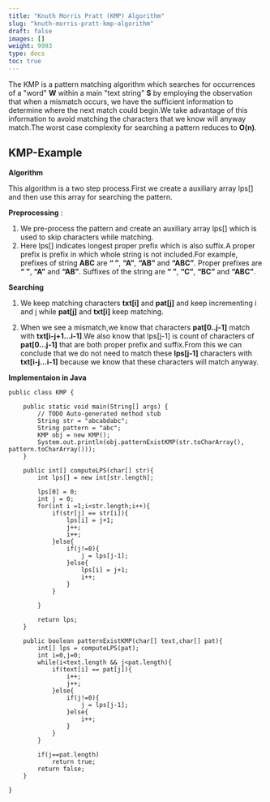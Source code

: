 ```yaml
---
title: "Knuth Morris Pratt (KMP) Algorithm"
slug: "knuth-morris-pratt-kmp-algorithm"
draft: false
images: []
weight: 9993
type: docs
toc: true
---
```


The KMP is a pattern matching algorithm which searches for occurrences of a "word" **W** within a main "text string" **S** by employing the observation that when a mismatch occurs, we have the sufficient information to determine where the next match could begin.We take advantage of this information to avoid matching the characters that we know will anyway match.The worst case complexity for searching a pattern reduces to **O(n)**.

## KMP-Example
**Algorithm**

This algorithm is a two step process.First we create a auxiliary array lps[] and then use this array for searching the pattern.

 **Preprocessing** :
    
 1. We pre-process the pattern and create an auxiliary array lps[] which
    is used to skip characters while matching.
 2. Here lps[] indicates longest proper prefix which is also suffix.A proper prefix is prefix in which whole string is not
    included.For example, prefixes of string **ABC** are **“ ”**,
    **“A”**, **“AB”** and **“ABC”**. Proper prefixes are **“ ”**, **“A”** and **“AB”**. Suffixes of the string are **“ ”**, **“C”**, **“BC”** and **“ABC”**.
 
   **Searching**

1. We keep matching characters **txt[i]** and **pat[j]** and keep incrementing i and j while **pat[j]** and **txt[i]** keep matching.

2. When we see a mismatch,we know that characters **pat[0..j-1]** match with **txt[i-j+1…i-1]**.We also know that lps[j-1] is count of characters of **pat[0…j-1]** that are both proper prefix and suffix.From this we can conclude that we do not need to match these **lps[j-1]** characters with **txt[i-j…i-1]** because we know that these characters will match anyway.
    

**Implementaion in Java**


    public class KMP {
    
        public static void main(String[] args) {
            // TODO Auto-generated method stub
            String str = "abcabdabc";
            String pattern = "abc";
            KMP obj = new KMP();
            System.out.println(obj.patternExistKMP(str.toCharArray(), pattern.toCharArray()));
        }
        
        public int[] computeLPS(char[] str){
            int lps[] = new int[str.length];
            
            lps[0] = 0;
            int j = 0;
            for(int i =1;i<str.length;i++){
                if(str[j] == str[i]){
                    lps[i] = j+1;
                    j++;
                    i++;
                }else{
                    if(j!=0){
                        j = lps[j-1];
                    }else{
                        lps[i] = j+1;
                        i++;
                    }
                }
                
            }
            
            return lps;
        }
        
        public boolean patternExistKMP(char[] text,char[] pat){
            int[] lps = computeLPS(pat);
            int i=0,j=0;
            while(i<text.length && j<pat.length){
                if(text[i] == pat[j]){
                    i++;
                    j++;
                }else{
                    if(j!=0){
                        j = lps[j-1];
                    }else{
                        i++;
                    }
                }
            }
            
            if(j==pat.length)
                return true;
            return false;
        }
    
    }

